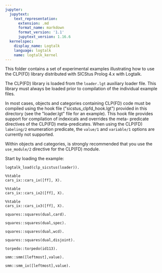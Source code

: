 ```yaml
---
jupyter:
  jupytext:
    text_representation:
      extension: .md
      format_name: markdown
      format_version: '1.1'
      jupytext_version: 1.16.6
  kernelspec:
    display_name: Logtalk
    language: logtalk
    name: logtalk_kernel
---
```


<!--
________________________________________________________________________

This file is part of Logtalk <https://logtalk.org/>  
SPDX-FileCopyrightText: 1998-2025 Paulo Moura <pmoura@logtalk.org>  
SPDX-License-Identifier: Apache-2.0

Licensed under the Apache License, Version 2.0 (the "License");
you may not use this file except in compliance with the License.
You may obtain a copy of the License at

    http://www.apache.org/licenses/LICENSE-2.0

Unless required by applicable law or agreed to in writing, software
distributed under the License is distributed on an "AS IS" BASIS,
WITHOUT WARRANTIES OR CONDITIONS OF ANY KIND, either express or implied.
See the License for the specific language governing permissions and
limitations under the License.
________________________________________________________________________
-->

This folder contains a set of experimental examples illustrating how to use
the CLP(FD) library distributed with SICStus Prolog 4.x with Logtalk.

The CLP(FD) library is loaded from the `loader.lgt` auxiliary loader file.
This library must always be loaded prior to compilation of the individual 
example files.

In most cases, objects and categories containing CLP(FD) code must be
compiled using the hook file ("sicstus_clpfd_hook.lgt") provided in this
directory (see the "loader.lgt" file for an example). This hook file
provides support for compilation of indexicals and overrides the meta-
predicate directives of the CLP(FD) meta-predicates. When using the CLP(FD)
`labeling/2` enumeration predicate, the `value/1` and `variable/1` options
are currently not supported.

Within objects and categories, is strongly recommended that you use the
`use_module/2` directive for the CLP(FD) module.

Start by loading the example:

```logtalk
logtalk_load(clp_sicstus(loader)).
```

```logtalk
%%table
cars_ix::cars_ix([ff], X).
```

<!--
X = [1,2,6,3,5,4,4,5,3,6] ? ;
X = [1,3,6,2,5,4,3,5,4,6] ? ;
X = [1,3,6,2,6,4,5,3,4,5] ? ;
X = [5,4,3,5,4,6,2,6,3,1] ? ;
X = [6,3,5,4,4,5,3,6,2,1] ? ;
X = [6,4,5,3,4,5,2,6,3,1] ? ;
false.
-->

```logtalk
%%table
cars_ix::cars_ix2([ff], X).
```

<!--
X = [1,2,6,3,5,4,4,5,3,6] ? ;
X = [1,3,6,2,5,4,3,5,4,6] ? ;
X = [1,3,6,2,6,4,5,3,4,5] ? ;
X = [5,4,3,5,4,6,2,6,3,1] ? ;
X = [6,3,5,4,4,5,3,6,2,1] ? ;
X = [6,4,5,3,4,5,2,6,3,1] ? ;
false.
-->

```logtalk
%%table
cars_ix::cars_ix3([ff], X).
```

<!--
X = [1,2,6,3,5,4,4,5,3,6] ? ;
X = [1,3,6,2,5,4,3,5,4,6] ? ;
X = [1,3,6,2,6,4,5,3,4,5] ? ;
X = [5,4,3,5,4,6,2,6,3,1] ? ;
X = [6,3,5,4,4,5,3,6,2,1] ? ;
X = [6,4,5,3,4,5,2,6,3,1] ? ;
false.
-->

```logtalk
squares::squares(dual,card).
```

<!--
[1,1,5,7,7,9,9,9]
[1,7,7,1,5,5,7,9]

true.
-->

```logtalk
squares::squares(dual,spec).
```

<!--
[1,7,7,1,7,9,5,5]
[1,1,5,7,9,9,7,9]

true.
-->

```logtalk
squares::squares(dual,wcd).
```

<!--
[1,1,5,7,7,9,9,9]
[1,7,7,1,5,5,7,9]

true.
-->

```logtalk
squares::squares(dual,disjoint).
```

<!--
[1,1,5,7,7,9,9,9]
[1,7,7,1,5,5,7,9]

true.
-->

```logtalk
torpedo::torpedo(id113).
```

<!--
+----------+
| #  #     |
| #    ## #|
| # ##     |
| #     ## |
|   # #    |
|     # ###|
|     #    |
| #        |
|          |
|          |
+----------+

true.
-->

```logtalk
smm::smm([leftmost],value).
```

<!--
[9,5,6,7,1,0,8,2].

true.
-->

```logtalk
smm::smm_ix([leftmost],value).
```

<!--
[9,5,6,7,1,0,8,2].

true.
-->
